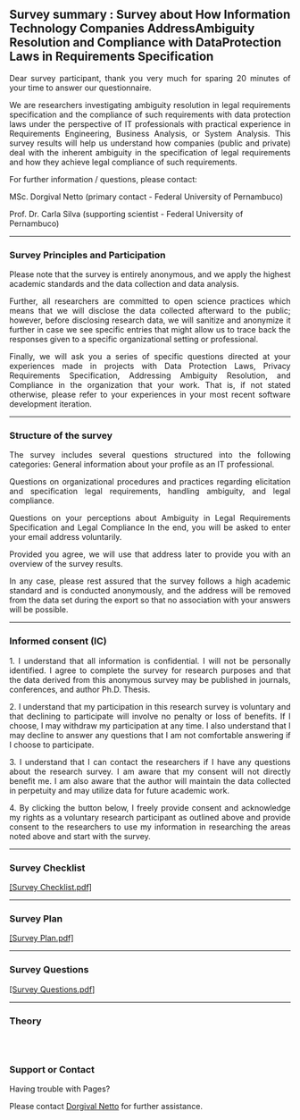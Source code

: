 ## Survey summary : Survey about How Information Technology Companies AddressAmbiguity Resolution and Compliance with DataProtection Laws in Requirements Specification

<p align=justify> Dear survey participant, thank you very much for sparing 20 minutes of your time to answer our questionnaire.

<p align=justify> We are researchers investigating ambiguity resolution in legal requirements specification and the compliance of such requirements with data protection laws under the perspective of  IT professionals with practical experience in Requirements Engineering, Business Analysis, or System Analysis. This survey results will help us understand how companies (public and private) deal with the inherent ambiguity in the specification of legal requirements and how they achieve legal compliance of such requirements.

<p align=justify> For further information / questions, please contact: 

  MSc. Dorgival Netto (primary contact - Federal University of Pernambuco)
  
  Prof. Dr. Carla Silva (supporting scientist - Federal University of Pernambuco) 

<hr>

### Survey Principles and Participation

<p align=justify> Please note that the survey is entirely anonymous, and we apply the highest academic standards and the data collection and data analysis.

<p align=justify> Further, all researchers are committed to open science practices which means that we will disclose the data collected afterward to the public; however, before disclosing research data, we will sanitize and anonymize it further in case we see specific entries that might allow us to trace back the responses given to a specific organizational setting or professional.

<p align=justify> Finally, we will ask you a series of specific questions directed at your experiences made in projects with Data Protection Laws, Privacy Requirements Specification, Addressing Ambiguity Resolution, and Compliance in the organization that your work. That is, if not stated otherwise, please refer to your experiences in your most recent software development iteration.

<hr>

### Structure of the survey

<p align=justify> The survey includes several questions structured into the following categories: General information about your profile as an IT professional.

<p align=justify> Questions on organizational procedures and practices regarding elicitation and specification legal requirements, handling ambiguity, and legal compliance.

<p align=justify> Questions on your perceptions about Ambiguity in Legal Requirements Specification and Legal Compliance In the end, you will be asked to enter your email address voluntarily.

<p align=justify> Provided you agree, we will use that address later to provide you with an overview of the survey results.

<p align=justify> In any case, please rest assured that the survey follows a high academic standard and is conducted anonymously, and the address will be removed from the data set during the export so that no association with your answers will be possible.  

<hr>
  
### Informed consent (IC)

<p align=justify> 1. I understand that all information is confidential. I will not be personally identified. I agree to complete the survey for research purposes and that the data derived from this anonymous survey may be published in journals, conferences, and author Ph.D. Thesis.

<p align=justify> 2. I understand that my participation in this research survey is voluntary and that declining to participate will involve no penalty or loss of benefits. If I choose, I may withdraw my participation at any time. I also understand that I may decline to answer any questions that I am not comfortable answering if I choose to participate.

<p align=justify> 3. I understand that I can contact the researchers if I have any questions about the research survey. I am aware that my consent will not directly benefit me. I am also aware that the author will maintain the data collected in perpetuity and may utilize data for future academic work.

<p align=justify> 4. By clicking the button below, I freely provide consent and acknowledge my rights as a voluntary research participant as outlined above and provide consent to the researchers to use my information in researching the areas noted above and start with the survey.

<hr>

### Survey Checklist

<a href= "https://github.com/dorgivalnetto/survey2021/files/7308325/Survey_checklist.Dorgival.xlsx.-.Survey.pdf">[Survey Checklist.pdf] </a>

<hr>

### Survey Plan

<a href= "https://github.com/dorgivalnetto/survey2021/files/7308421/Survey.Plan.pdf">[Survey Plan.pdf] </a>

<hr>

### Survey Questions

<a href= "https://github.com/dorgivalnetto/survey2021/files/7308292/Survey.ingles.pdf">[Survey Questions.pdf] </a>

<hr>

### Theory

<img src="https://user-images.githubusercontent.com/1128903/136497686-8a56a83f-82f8-41f9-bb10-2c93c883575c.PNG" class="img-responsive" alt=""> </div>

<img src="https://user-images.githubusercontent.com/1128903/136497694-0f7b5bcd-1aa6-4080-afad-3e4f30344e0d.PNG" class="img-responsive" alt=""> </div>

<img src="https://user-images.githubusercontent.com/1128903/136497503-bcb22ff7-8583-4fc1-82cb-88c8985c9602.jpg" class="img-responsive" alt=""> </div>


### Support or Contact

Having trouble with Pages? 

<p>Please contact <a href="mailto:dpsn2@cin.ufpe.br">Dorgival Netto</a> for further assistance.</p>
